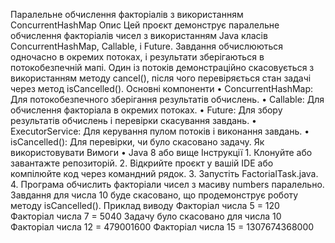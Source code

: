 Паралельне обчислення факторіалів з використанням ConcurrentHashMap
	Опис
		Цей проєкт демонструє паралельне обчислення факторіалів чисел з використанням Java класів ConcurrentHashMap, Callable, 
		і Future. Завдання обчислюються одночасно в окремих потоках, і результати зберігаються в потокобезпечній мапі. Один із 
		потоків демонстраційно скасовується з використанням методу cancel(), після чого перевіряється стан задачі через метод isCancelled().
	Основні компоненти
		•	ConcurrentHashMap: Для потокобезпечного зберігання результатів обчислень.
		•	Callable: Для обчислення факторіала в окремих потоках.
		•	Future: Для збору результатів обчислень і перевірки скасування завдань.
		•	ExecutorService: Для керування пулом потоків і виконання завдань.
		•	isCancelled(): Для перевірки, чи було скасовано задачу.
	Як використовувати
		Вимоги
		•	Java 8 або вище
		Інструкції
		1.	Клонуйте або завантажте репозиторій.
		2.	Відкрийте проєкт у вашій IDE або компілюйте код через командний рядок.
		3.	Запустіть FactorialTask.java.
		4.	Програма обчислить факторіали чисел з масиву numbers паралельно. Завдання для числа 10 буде скасовано, що продемонструє роботу методу isCancelled().
	Приклад виводу
		Факторіал числа 5 = 120
		Факторіал числа 7 = 5040
		Задачу було скасовано для числа 10
		Факторіал числа 12 = 479001600
		Факторіал числа 15 = 1307674368000

